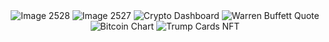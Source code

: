 <div align="center">
  <!-- Make sure to upload IMG_2528.JPG and use correct path -->
  <img src="IMG_2528.JPG" alt="Image 2528" style="max-width: 100%; height: auto;">
  
  <!-- Use direct image URLs or properly hosted paths -->
  <img src="https://example.com/path/to/IMG_2527.JPG" alt="Image 2527" style="max-width: 100%; height: auto;">
  
  <!-- Crypto Dashboard -->
  <img src="Images/Customizable-Cryptocurrency-Dashboard-with-Chart-Binance.png" alt="Crypto Dashboard" style="max-width: 100%; height: auto;">
  
  <!-- Warren Buffett Quote -->
  <img src="Images/Warren_Buffett_quote.png" alt="Warren Buffett Quote" style="max-width: 100%; height: auto;">
  
  <!-- Bitcoin Chart -->
  <img src="Images/Binance_chart.png" alt="Bitcoin Chart" style="max-width: 100%; height: auto;">
  
  <!-- Trump Cards NFT -->
  <img src="Images/CollectTrumpCardsDotCom.png" alt="Trump Cards NFT" style="max-width: 100%; height: auto;">
</div>
